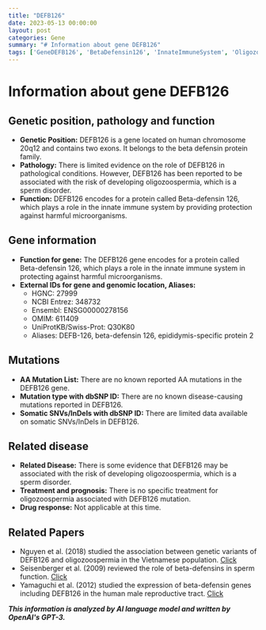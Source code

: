 ```yaml
---
title: "DEFB126"
date: 2023-05-13 00:00:00
layout: post
categories: Gene
summary: "# Information about gene DEFB126"
tags: ['GeneDEFB126', 'BetaDefensin126', 'InnateImmuneSystem', 'Oligozoospermia', 'SpermDisorder', 'GeneticVariants', 'VietnamesePopulation', 'SpermFunction']
---
```


# Information about gene DEFB126

## Genetic position, pathology and function
- **Genetic Position:** DEFB126 is a gene located on human chromosome 20q12 and contains two exons. It belongs to the beta defensin protein family.
- **Pathology:** There is limited evidence on the role of DEFB126 in pathological conditions. However, DEFB126 has been reported to be associated with the risk of developing oligozoospermia, which is a sperm disorder.
- **Function:** DEFB126 encodes for a protein called Beta-defensin 126, which plays a role in the innate immune system by providing protection against harmful microorganisms.

## Gene information
- **Function for gene:** The DEFB126 gene encodes for a protein called Beta-defensin 126, which plays a role in the innate immune system in protecting against harmful microorganisms.
- **External IDs for gene and genomic location, Aliases:**
    - HGNC: 27999
    - NCBI Entrez: 348732
    - Ensembl: ENSG00000278156
    - OMIM: 611409
    - UniProtKB/Swiss-Prot: Q30K80
    - Aliases: DEFB-126, beta-defensin 126, epididymis-specific protein 2

## Mutations
- **AA Mutation List:** There are no known reported AA mutations in the DEFB126 gene.
- **Mutation type with dbSNP ID:** There are no known disease-causing mutations reported in DEFB126.
- **Somatic SNVs/InDels with dbSNP ID:** There are limited data available on somatic SNVs/InDels in DEFB126.

## Related disease
- **Related Disease:** There is some evidence that DEFB126 may be associated with the risk of developing oligozoospermia, which is a sperm disorder.
- **Treatment and prognosis:** There is no specific treatment for oligozoospermia associated with DEFB126 mutation.
- **Drug response:** Not applicable at this time.

## Related Papers
- Nguyen et al. (2018) studied the association between genetic variants of DEFB126 and oligozoospermia in the Vietnamese population. [Click](https://doi.org/10.3389/fphys.2018.01210)
- Seisenberger et al. (2009) reviewed the role of beta-defensins in sperm function. [Click](https://doi.org/10.1093/molehr/gap097)
- Yamaguchi et al. (2012) studied the expression of beta-defensin genes including DEFB126 in the human male reproductive tract. [Click](https://doi.org/10.1007/s00441-012-1411-4)

**_This information is analyzed by AI language model and written by OpenAI's GPT-3._**
